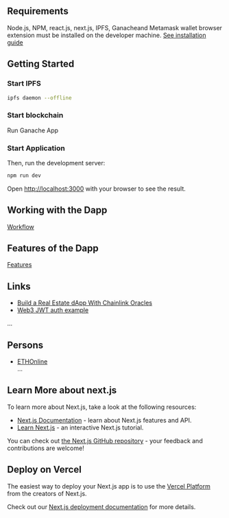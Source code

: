 ## Requirements
Node.js, NPM, react.js, next.js, IPFS, Ganacheand Metamask wallet browser extension must be installed on the developer machine. [See installation guide](Installation-guide.MD)

## Getting Started
### Start IPFS
```bash
ipfs daemon --offline
```
### Start blockchain
Run Ganache App

### Start Application
Then, run the development server:
```bash
npm run dev
```
Open [http://localhost:3000](http://localhost:3000) with your browser to see the result.

## Working with the Dapp
[Workflow](Workflow-4-Dapp.md)

## Features of the Dapp
[Features](Features.MD)


## Links

* [Build a Real Estate dApp With Chainlink Oracles](https://blog.chain.link/build-a-real-estate-dapp-with-chainlink-oracles/)
* [Web3 JWT auth example](https://twitter.com/isaacpatka/status/1422188383472848897)

...

## Persons

* [ETHOnline](https://online.ethglobal.com/)  
...

## Learn More about next.js
To learn more about Next.js, take a look at the following resources:
- [Next.js Documentation](https://nextjs.org/docs) - learn about Next.js features and API.
- [Learn Next.js](https://nextjs.org/learn) - an interactive Next.js tutorial.

You can check out [the Next.js GitHub repository](https://github.com/vercel/next.js/) - your feedback and contributions are welcome!

## Deploy on Vercel

The easiest way to deploy your Next.js app is to use the [Vercel Platform](https://vercel.com/new?utm_medium=default-template&filter=next.js&utm_source=create-next-app&utm_campaign=create-next-app-readme) from the creators of Next.js.

Check out our [Next.js deployment documentation](https://nextjs.org/docs/deployment) for more details.
